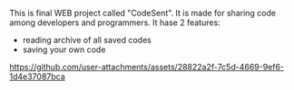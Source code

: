 This is final WEB project called "CodeSent". It is made for sharing code among developers and programmers. It hase 2 features:
- reading archive of all saved codes
- saving your own code


https://github.com/user-attachments/assets/28822a2f-7c5d-4669-9ef6-1d4e37087bca

